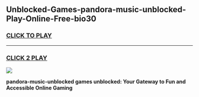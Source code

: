 
## Unblocked-Games-pandora-music-unblocked-Play-Online-Free-bio30
<h3>
<a href="https://premium76.site?title=pandora-music-unblocked&ref=26A">CLICK TO PLAY</a></h3>
<hr>

<h3>
<a href="https://premium76.site?title=pandora-music-unblocked&ref=26A">CLICK 2 PLAY</a>
  
</h3>

<a href="https://premium76.site?title=pandora-music-unblocked&ref=26A"><img src="https://clearcache.store/games.png"></a>


**pandora-music-unblocked games unblocked: Your Gateway to Fun and Accessible Online Gaming**
